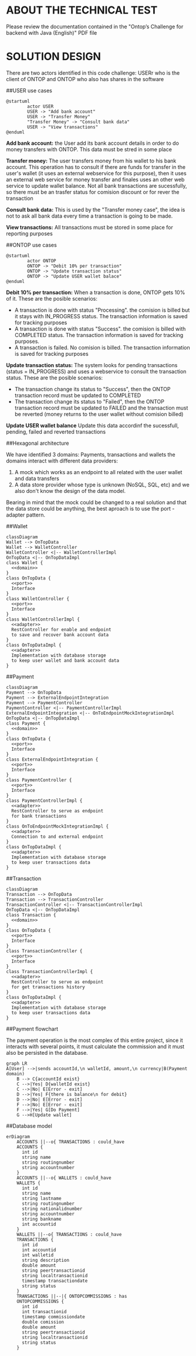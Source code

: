 # ABOUT THE TECHNICAL TEST

Please review the documentation contained in the "Ontop’s Challenge for backend with Java (English)" PDF file

# SOLUTION DESIGN

There are two actors identified in this code challenge: USERr who is the client of ONTOP and ONTOP who also has shares in the software  

##USER use cases
```plantuml
@startuml
        actor USER
        USER -> "Add bank account"
        USER -> "Transfer Money"
        "Transfer Money" -> "Consult bank data"
        USER -> "View transactions"
@enduml
```
**Add bank account:** the User add its bank account details in order to do money transfers with ONTOP. This data must be stred in some place

**Transfer money:** The user transfers money from his wallet to his bank account. This operation has to consult if there are funds for transfer in the user's wallet (it uses an external webservice for this purpose), then it uses an external web service for money transfer and finales uses an other web service to update wallet balance. Not all bank transactions are sucessfully, so there must be an trasfer status for comision discount or for rever the transaction  

**Consult bank data:** This is used by the "Transfer money case", the idea is not to ask all bank data every time a transaction is going to be made. 

**View transactions:** All transactions must be stored in some place for reporting purposes

##ONTOP use cases
```plantuml
@startuml
        actor ONTOP
        ONTOP -> "Debit 10% per transaction"
        ONTOP -> "Update transaction status"
        ONTOP -> "Update USER wallet balace"
@enduml
```
**Debit 10% per transaction:** When a transaction is done, ONTOP gets 10% of it. These are the posible scenarios:
* A transaction is done with status "Processing". the comision is billed but it stays with IN_PROGRESS status. The transaction information is saved for tracking purposes  
* A transaction is done with status "Success". the comision is billed with COMPLETED status. The transaction information is saved for tracking purposes.
* A transaction is failed. No comision is billed. The transaction information is saved for tracking purposes

**Update transaction status:** The system looks for pending transactions (status = IN_PROGRESS) and uses a webservice to consult the transaction status. These are the posible scenarios:
* The transaction change its status to "Success", then the ONTOP transaction record must be updated to COMPLETED
* The transaction change its status to "Failed", then the ONTOP transaction record must be updated to FAILED and the transaction must be reverted (money returns to the user wallet without comision billed)

**Update USER wallet balance** Update this data accordinf the sucessfull, pending, failed and reverted transactions

##Hexagonal architecture

We have identified 3 domains: Payments, transactions and wallets
the domains interact with different data providers:
1. A mock which works as an endpoint to all related with the user wallet and data transfers
2. A data store provider whose type is unknown (NoSQL, SQL, etc) and we also don't know the design of the data model.

Bearing in mind that the mock could be changed to a real solution and that the data store could be anything, the best aproach is to use the port - adapter pattern.

##Wallet 

```mermaid
classDiagram
Wallet --> OnTopData
Wallet --> WalletController
WalletController <|-- WalletControllerImpl
OnTopData <|-- OnTopDataImpl
class Wallet {
  <<domain>>
}
class OnTopData {
  <<port>>
  Interface
}  
class WalletController {
  <<port>>
  Interface
}
class WalletControllerImpl {
  <<adapter>>
  RestController for enable and endpoint
  to save and recover bank account data  
}
class OnTopDataImpl {
  <<adapter>>
  Implementation with database storage
  to keep user wallet and bank account data
}
```

##Payment 

```mermaid
classDiagram
Payment --> OnTopData
Payment --> ExternalEndpointIntegration
Payment --> PaymentController
PaymentController <|-- PaymentControllerImpl
ExternalEndpointIntegration <|-- OnToEndpointMockIntegrationImpl
OnTopData <|-- OnTopDataImpl
class Payment {
  <<domain>>
}
class OnTopData {
  <<port>>
  Interface
}  
class ExternalEndpointIntegration {
  <<port>>
  Interface
}
class PaymentController {
  <<port>>
  Interface
}
class PaymentControllerImpl {
  <<adapter>>
  RestController to serve as endpoint
  for bank transactions
}
class OnToEndpointMockIntegrationImpl {
  <<adapter>>
  Connection to and external endpoint
}
class OnTopDataImpl {
  <<adapter>>
  Implementation with database storage
  to keep user transactions data
}
```
##Transaction 

```mermaid
classDiagram
Transaction --> OnTopData
Transaction --> TransactionController
TransactionController <|-- TransactionControllerImpl
OnTopData <|-- OnTopDataImpl
class Transaction {
  <<domain>>
}
class OnTopData {
  <<port>>
  Interface
}  
class TransactionController {
  <<port>>
  Interface
}
class TransactionControllerImpl {
  <<adapter>>
  RestController to serve as endpoint
  for get transactions history
}
class OnTopDataImpl {
  <<adapter>>
  Implementation with database storage
  to keep user transactions data
}
```

##Payment flowchart

The payment operation is the most complex of this entire project, since it interacts with several points, it must calculate the commission and it must also be persisted in the database.

```mermaid
graph LR
A[User] -->|sends accountId,\n walletId, amount,\n currency|B(Payment domain)
    B --> C{accountId exist}
    C -->|Yes| D{walletId exist}
    C -->|No| E[Error - exit]
    D -->|Yes| F{there is balance\n for debit}
    D -->|No| E[Error - exit]
    F -->|No| E[Error - exit]
    F -->|Yes| G[Do Payment]
    G -->H[Update wallet]
```



##Database model

```mermaid
erDiagram
    ACCOUNTS ||--o{ TRANSACTIONS : could_have
    ACCOUNTS {
      int id
      string name
      string routingnumber
      string accountnumber
    }
    ACCOUNTS ||--o{ WALLETS : could_have
    WALLETS {
      int id
      string name
      string lastname
      string routingnumber
      string nationalidnumber
      string accountnumber
      string bankname
      int accountid
    }
    WALLETS ||--o{ TRANSACTIONS : could_have
    TRANSACTIONS {
      int id
      int accountid
      int walletid
      string description
      double amount
      string peertransactionid
      string localtransactionid      
      timestamp transactiondate
      string status
    }
    TRANSACTIONS ||--|{ ONTOPCOMMISSIONS : has
    ONTOPCOMMISSIONS {
      int id
      int transactionid
      timestamp commissiondate
      double comission
      double amount
      string peertransactionid
      string localtransactionid      
      string status
    }
```